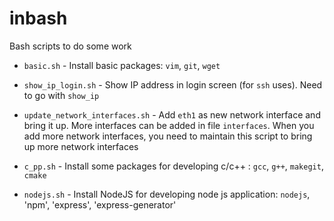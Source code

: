 # inbash
Bash scripts to do some work

- `basic.sh` - Install basic packages: `vim`, `git`, `wget`

- `show_ip_login.sh` - Show IP address in login screen (for `ssh` uses). Need to go with `show_ip`

- `update_network_interfaces.sh` - Add `eth1` as new network interface and bring it up. More interfaces can be added in file `interfaces`. When you add more network interfaces, you need to maintain this script to bring up more network interfaces

- `c_pp.sh` - Install some packages for developing c/c++ : `gcc`, `g++`, `makegit`, `cmake`

- `nodejs.sh` - Install NodeJS for developing node js application: `nodejs`, 'npm', 'express', 'express-generator'